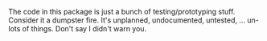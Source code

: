 The code in this package is just a bunch of testing/prototyping stuff. Consider it a dumpster fire. It's
unplanned, undocumented, untested, ... un-lots of things. Don't say I didn't warn you.